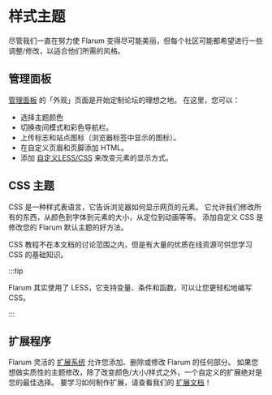 # 样式主题

尽管我们一直在努力使 Flarum 变得尽可能美丽，但每个社区可能都希望进行一些调整/修改，以适合他们所需的风格。

## 管理面板

[管理面板](../admin) 的「外观」页面是开始定制论坛的理想之地。 在这里，您可以：

- 选择主题颜色
- 切换夜间模式和彩色导航栏。
- 上传标志和站点图标（浏览器标签中显示的图标）。
- 在自定义页眉和页脚添加 HTML。
- 添加 [自定义LESS/CSS](#css-主题) 来改变元素的显示方式。

## CSS 主题

CSS 是一种样式表语言，它告诉浏览器如何显示网页的元素。 它允许我们修改所有的东西，从颜色到字体到元素的大小，从定位到动画等等。 添加自定义 CSS 是修改您的 Flarum 默认主题的好方法。

CSS 教程不在本文档的讨论范围之内，但是有大量的优质在线资源可供您学习 CSS 的基础知识。

:::tip

Flarum 其实使用了 LESS，它支持变量、条件和函数，可以让您更轻松地编写 CSS。

:::

## 扩展程序

Flarum 灵活的 [扩展系统](extensions.md) 允许您添加、删除或修改 Flarum 的任何部分。 如果您想做实质性的主题修改，除了改变颜色/大小/样式之外，一个自定义的扩展绝对是您的最佳选择。 要学习如何制作扩展，请查看我们的 [扩展文档](extend/README)！
